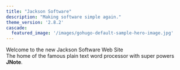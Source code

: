 ```yaml
---
title: "Jackson Software"
description: "Making software simple again."
theme_version: '2.8.2'
cascade:
  featured_image: '/images/gohugo-default-sample-hero-image.jpg'
---
```

Welcome to the new Jackson Software Web Site\
The home of the famous plain text word processor with super powers **JNote**.
